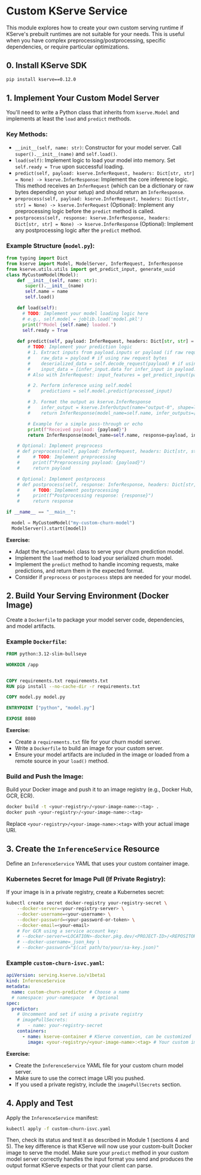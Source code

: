 # Custom KServe Service

This module explores how to create your own custom serving runtime if KServe's prebuilt runtimes are not suitable for your needs. This is useful when you have complex preprocessing/postprocessing, specific dependencies, or require particular optimizations.

## 0. Install KServe SDK
```bash
pip install kserve==0.12.0
```

## 1. Implement Your Custom Model Server

You'll need to write a Python class that inherits from `kserve.Model` and implements at least the `load` and `predict` methods.

### Key Methods:
-   `__init__(self, name: str)`: Constructor for your model server. Call `super().__init__(name)` and `self.load()`.
-   `load(self)`: Implement logic to load your model into memory. Set `self.ready = True` upon successful loading.
-   `predict(self, payload: kserve.InferRequest, headers: Dict[str, str] = None) -> kserve.InferResponse`: Implement the core inference logic. This method receives an `InferRequest` (which can be a dictionary or raw bytes depending on your setup) and should return an `InferResponse`.
-   `preprocess(self, payload: kserve.InferRequest, headers: Dict[str, str] = None) -> kserve.InferRequest` (Optional): Implement any preprocessing logic before the `predict` method is called.
-   `postprocess(self, response: kserve.InferResponse, headers: Dict[str, str] = None) -> kserve.InferResponse` (Optional): Implement any postprocessing logic after the `predict` method.

### Example Structure (`model.py`):

```python
from typing import Dict
from kserve import Model, ModelServer, InferRequest, InferResponse
from kserve.utils.utils import get_predict_input, generate_uuid
class MyCustomModel(Model):
    def __init__(self, name: str):
       super().__init__(name)
       self.name = name
       self.load()

    def load(self):
      # TODO: Implement your model loading logic here
      # e.g., self.model = joblib.load('model.pkl')
      print(f"Model {self.name} loaded.")
      self.ready = True
    
    def predict(self, payload: InferRequest, headers: Dict[str, str] = None) -> InferResponse:
        # TODO: Implement your prediction logic
        # 1. Extract inputs from payload.inputs or payload (if raw request)
        #    raw_data = payload # if using raw request bytes
        #    deserialized_data = self.decode_request(payload) # if using kserve.InferInput
        #    input_data = [infer_input.data for infer_input in payload.inputs if infer_input.name == "your_input_name"]
        # Also with InferRequest: input_features = get_predict_input(payload)

        # 2. Perform inference using self.model
        #    predictions = self.model.predict(processed_input)

        # 3. Format the output as kserve.InferResponse
        #    infer_output = kserve.InferOutput(name="output-0", shape=list(predictions.shape), datatype="FP32", data=predictions.tolist())
        #    return InferResponse(model_name=self.name, infer_outputs=[infer_output])

        # Example for a simple pass-through or echo
        print(f"Received payload: {payload}")
        return InferResponse(model_name=self.name, response=payload, infer_outputs=[]) # Adjust as needed

    # Optional: Implement preprocess
    # def preprocess(self, payload: InferRequest, headers: Dict[str, str] = None) -> InferRequest:
    #     # TODO: Implement preprocessing
    #     print(f"Preprocessing payload: {payload}")
    #     return payload

    # Optional: Implement postprocess
    # def postprocess(self, response: InferResponse, headers: Dict[str, str] = None) -> InferResponse:
    #     # TODO: Implement postprocessing
    #     print(f"Postprocessing response: {response}")
    #     return response

if __name__ == "__main__":

  model = MyCustomModel("my-custom-churn-model")
  ModelServer().start([model])
```

**Exercise:**
-   Adapt the `MyCustomModel` class to serve your churn prediction model.
-   Implement the `load` method to load your serialized churn model.
-   Implement the `predict` method to handle incoming requests, make predictions, and return them in the expected format.
-   Consider if `preprocess` or `postprocess` steps are needed for your model.

## 2. Build Your Serving Environment (Docker Image)

Create a `Dockerfile` to package your model server code, dependencies, and model artifacts.

### Example `Dockerfile`:

```Dockerfile
FROM python:3.12-slim-bullseye

WORKDIR /app


COPY requirements.txt requirements.txt
RUN pip install --no-cache-dir -r requirements.txt

COPY model.py model.py

ENTRYPOINT ["python", "model.py"] 

EXPOSE 8080
```

**Exercise:**
-   Create a `requirements.txt` file for your churn model server.
-   Write a `Dockerfile` to build an image for your custom server.
-   Ensure your model artifacts are included in the image or loaded from a remote source in your `load()` method.

### Build and Push the Image:
Build your Docker image and push it to an image registry (e.g., Docker Hub, GCR, ECR).
```bash
docker build -t <your-registry>/<your-image-name>:<tag> .
docker push <your-registry>/<your-image-name>:<tag>
```
Replace `<your-registry>/<your-image-name>:<tag>` with your actual image URI.

## 3. Create the `InferenceService` Resource

Define an `InferenceService` YAML that uses your custom container image.

### Kubernetes Secret for Image Pull (If Private Registry):
If your image is in a private registry, create a Kubernetes secret:
```bash
kubectl create secret docker-registry your-registry-secret \
    --docker-server=<your-registry-server> \
    --docker-username=<your-username> \
    --docker-password=<your-password-or-token> \
    --docker-email=<your-email>
    # For GCR using a service account key:
    # --docker-server=<LOCATION>-docker.pkg.dev/<PROJECT-ID>/<REPOSITORY> \
    # --docker-username=_json_key \
    # --docker-password="$(cat path/to/your/sa-key.json)"
```

### Example `custom-churn-isvc.yaml`:

```yaml
apiVersion: serving.kserve.io/v1beta1
kind: InferenceService
metadata:
  name: custom-churn-predictor # Choose a name
  # namespace: your-namespace   # Optional
spec:
  predictor:
    # Uncomment and set if using a private registry
    # imagePullSecrets:
    #   - name: your-registry-secret 
    containers:
      - name: kserve-container # KServe convention, can be customized
        image: <your-registry>/<your-image-name>:<tag> # Your custom image URI
```

**Exercise:**
-   Create the `InferenceService` YAML file for your custom churn model server.
-   Make sure to use the correct image URI you pushed.
-   If you used a private registry, include the `imagePullSecrets` section.

## 4. Apply and Test

Apply the `InferenceService` manifest:
```bash
kubectl apply -f custom-churn-isvc.yaml
```

Then, check its status and test it as described in Module 1 (sections 4 and 5). The key difference is that KServe will now use your custom-built Docker image to serve the model.
Make sure your `predict` method in your custom model server correctly handles the input format you send and produces the output format KServe expects or that your client can parse.